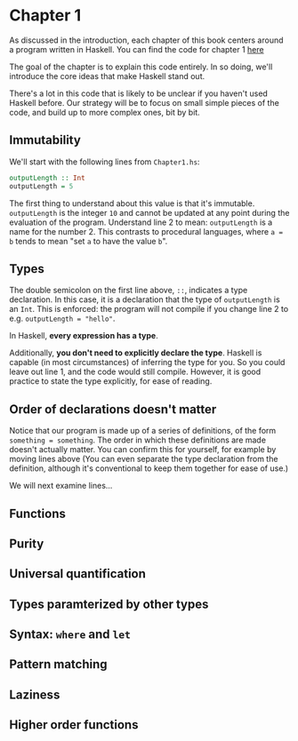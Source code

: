 # Chapter 1

As discussed in the introduction, each chapter of this book centers around a program written in Haskell. You can find the code for chapter 1 [here](/app/Chapter1.hs)


The goal of the chapter is to explain this code entirely. In so doing, we'll introduce the core ideas that make Haskell stand out.

There's a lot in this code that is likely to be unclear if you haven't used Haskell before. Our strategy will be to focus on small simple pieces of the code, and build up to more complex ones, bit by bit.

## Immutability

We'll start with the following lines from `Chapter1.hs`:

```haskell
outputLength :: Int
outputLength = 5
```


The first thing to understand about this value is that it's immutable. `outputLength` is the integer `10` and cannot be updated at any point during the evaluation of the program. Understand line 2 to mean: `outputLength` is a name for the number 2. This contrasts to procedural languages, where `a = b` tends to mean "set `a` to have the value `b`".

## Types

The double semicolon on the first line above, `::`, indicates a type declaration. In this case, it is a declaration that the type of `outputLength` is an `Int`. This is enforced: the program will not compile if you change line 2 to e.g. `outputLength = "hello"`. 

In Haskell, **every expression has a type**. 


Additionally, **you don't need to explicitly declare the type**. Haskell is capable (in most circumstances) of inferring the type for you. So you could leave out line 1, and the code would still compile.
However, it is good practice to state the type explicitly, for ease of reading.

## Order of declarations doesn't matter

Notice that our program is made up of a series of definitions, of the form `something = something`. The order in which these definitions are made doesn't actually matter. You can confirm this for yourself, for example by moving lines 
    above 
(You can even separate the type declaration from the definition, although it's conventional to keep them together for ease of use.)

We will next examine lines...

## Functions

## Purity

## Universal quantification

## Types paramterized by other types


## Syntax: `where` and `let`

## Pattern matching

## Laziness

## Higher order functions
 